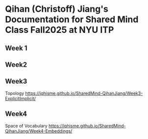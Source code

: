 # Qihan (Christoff) Jiang's Documentation for Shared Mind Class Fall2025 at NYU ITP

## Week 1

## Week2

## Week3
Topology
https://jqhisme.github.io/SharedMind-QihanJiang/Week3-ExplicitImplicit/

## Week4
Space of Vocabulary
https://jqhisme.github.io/SharedMind-QihanJiang/Week4-Embeddings/
